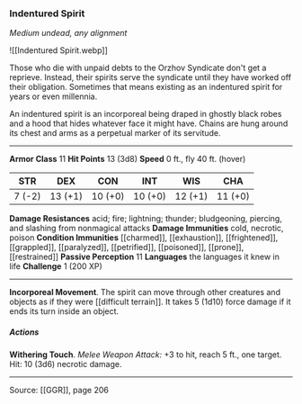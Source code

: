 ### Indentured Spirit
_Medium undead, any alignment_

![[Indentured Spirit.webp]]

Those who die with unpaid debts to the Orzhov Syndicate don't get a reprieve. Instead, their spirits serve the syndicate until they have worked off their obligation. Sometimes that means existing as an indentured spirit for years or even millennia.

An indentured spirit is an incorporeal being draped in ghostly black robes and a hood that hides whatever face it might have. Chains are hung around its chest and arms as a perpetual marker of its servitude.






---

**Armor Class** 11
**Hit Points** 13 (3d8)
**Speed** 0 ft., fly 40 ft. (hover)

| STR     | DEX     | CON     | INT     | WIS     | CHA     |
|---------|---------|---------|---------|---------|---------|
| 7 (-2) | 13 (+1) | 10 (+0) | 10 (+0) | 12 (+1) | 11 (+0) |

**Damage Resistances** acid; fire; lightning; thunder; bludgeoning, piercing, and slashing from nonmagical attacks
**Damage Immunities** cold, necrotic, poison
**Condition Immunities** [[charmed]], [[exhaustion]], [[frightened]], [[grappled]], [[paralyzed]], [[petrified]], [[poisoned]], [[prone]], [[restrained]]
**Passive Perception** 11
**Languages** the languages it knew in life
**Challenge** 1 (200 XP)

---

**Incorporeal Movement**. The spirit can move through other creatures and objects as if they were [[difficult terrain]]. It takes 5 (1d10) force damage if it ends its turn inside an object.

##### Actions
**Withering Touch**. _Melee Weapon Attack:_ +3 to hit, reach 5 ft., one target. Hit: 10 (3d6) necrotic damage.


---

Source: [[GGR]], page 206